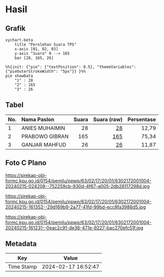 # Hasil

## Grafik

```mermaid
xychart-beta
    title "Perolehan Suara TPS"
    x-axis [01, 02, 03]
    y-axis "Suara" 0 --> 165
    bar [28, 165, 26]
```

```mermaid
%%{init: {"pie": {"textPosition": 0.5}, "themeVariables": {"pieOuterStrokeWidth": "5px"}} }%%
pie showData
    "1" : 28
    "2" : 165
    "3" : 26
```

## Tabel

| No. | Nama Paslon    | Suara | Suara (raw) | Persentase |
|:--- |:-------------- | -----:| -----------:| ----------:|
| 1   | ANIES MUHAIMIN | 28    | [28][p-1]   | 12,79      |
| 2   | PRABOWO GIBRAN | 165   | [165][p-2]  | 75,34      |
| 3   | GANJAR MAHFUD  | 26    | [26][p-3]   | 11,87      |


[p-1]: https://github.com/gigit-pemilu/pemilu-2024/blob/main/pilpres/hitung-suara/sub/63-kalimantan-selatan/sub/02-kotabaru/sub/17-kelumpang-hilir/sub/2001-serongga/sub/004-tps/sub/paslon-1.txt
[p-2]: https://github.com/gigit-pemilu/pemilu-2024/blob/main/pilpres/hitung-suara/sub/63-kalimantan-selatan/sub/02-kotabaru/sub/17-kelumpang-hilir/sub/2001-serongga/sub/004-tps/sub/paslon-2.txt
[p-3]: https://github.com/gigit-pemilu/pemilu-2024/blob/main/pilpres/hitung-suara/sub/63-kalimantan-selatan/sub/02-kotabaru/sub/17-kelumpang-hilir/sub/2001-serongga/sub/004-tps/sub/paslon-3.txt

## Foto C Plano

https://sirekap-obj-formc.kpu.go.id/0154/pemilu/ppwp/63/02/17/20/01/6302172001004-20240215-024208--752259cb-930d-4f67-a005-2db28117298d.jpg

https://sirekap-obj-formc.kpu.go.id/0154/pemilu/ppwp/63/02/17/20/01/6302172001004-20240215-161352--29d169b9-2a77-41fd-99bd-ecc8fa3988d5.jpg

https://sirekap-obj-formc.kpu.go.id/0154/pemilu/ppwp/63/02/17/20/01/6302172001004-20240215-161231--0eac2c91-de36-471e-9227-bac270efc51f.jpg


## Metadata

| Key        | Value               |
| ---------- | ------------------- |
| Time Stamp | 2024-02-17 16:52:47 |



